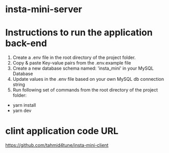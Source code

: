 # insta-mini-server

# Instructions to run the application back-end
1. Create a .env file in the root directory of the project folder.
2. Copy & paste Key-value pairs from the .env.example file
3. Create a new database schema named: 'insta_mini' in your MySQL Database
4. Update values in the .env file based on your own MySQL db connection string
5. Run following set of commands from the root directory of the project folder:

- yarn install
- yarn dev

# clint application code URL
https://github.com/tahmid4tune/insta-mini-client
